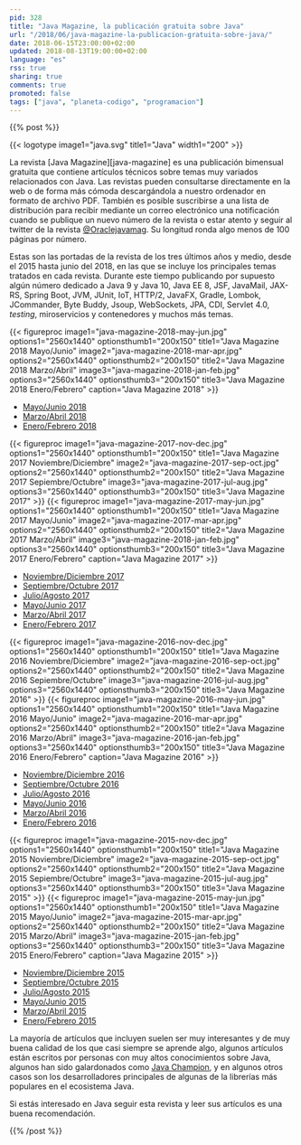 ```yaml
---
pid: 328
title: "Java Magazine, la publicación gratuita sobre Java"
url: "/2018/06/java-magazine-la-publicacion-gratuita-sobre-java/"
date: 2018-06-15T23:00:00+02:00
updated: 2018-08-13T19:00:00+02:00
language: "es"
rss: true
sharing: true
comments: true
promoted: false
tags: ["java", "planeta-codigo", "programacion"]
---
```


{{% post %}}

{{< logotype image1="java.svg" title1="Java" width1="200" >}}

La revista [Java Magazine][java-magazine] es una publicación bimensual gratuita que contiene artículos técnicos sobre temas muy variados relacionados con Java. Las revistas pueden consultarse directamente en la web o de forma más cómoda descargándola a nuestro ordenador en formato de archivo PDF. También es posible suscribirse a una lista de distribución para recibir mediante un correo electrónico una notificación cuando se publique un nuevo número de la revista o estar atento y seguir al twitter de la revista [@Oraclejavamag](https://twitter.com/Oraclejavamag). Su longitud ronda algo menos de 100 páginas por número.

Estas son las portadas de la revista de los tres últimos años y medio, desde el 2015 hasta junio del 2018, en las que se incluye los principales temas tratados en cada revista. Durante este tiempo publicando por supuesto algún número dedicado a Java 9 y Java 10, Java EE 8, JSF, JavaMail, JAX-RS, Spring Boot, JVM, JUnit, IoT, HTTP/2, JavaFX, Gradle, Lombok, JCommander, Byte Buddy, Jsoup, WebSockets, JPA, CDI, Servlet 4.0, _testing_, miroservicios y contenedores y muchos más temas.

{{< figureproc
    image1="java-magazine-2018-may-jun.jpg" options1="2560x1440" optionsthumb1="200x150" title1="Java Magazine 2018 Mayo/Junio"
    image2="java-magazine-2018-mar-apr.jpg" options2="2560x1440" optionsthumb2="200x150" title2="Java Magazine 2018 Marzo/Abril"
    image3="java-magazine-2018-jan-feb.jpg" options3="2560x1440" optionsthumb3="200x150" title3="Java Magazine 2018 Enero/Febrero"
    caption="Java Magazine 2018" >}}

* [Mayo/Junio 2018](http://www.javamagazine.mozaicreader.com/MayJun2018/Twitter)
* [Marzo/Abril 2018](http://www.javamagazine.mozaicreader.com/MarApr2018/Twitter)
* [Enero/Febrero 2018](http://www.javamagazine.mozaicreader.com/JanFeb2018/Twitter)

{{< figureproc
    image1="java-magazine-2017-nov-dec.jpg" options1="2560x1440" optionsthumb1="200x150" title1="Java Magazine 2017 Noviembre/Diciembre"
    image2="java-magazine-2017-sep-oct.jpg" options2="2560x1440" optionsthumb2="200x150" title2="Java Magazine 2017 Sepiembre/Octubre"
    image3="java-magazine-2017-jul-aug.jpg" options3="2560x1440" optionsthumb3="200x150" title3="Java Magazine 2017" >}}
{{< figureproc
    image1="java-magazine-2017-may-jun.jpg" options1="2560x1440" optionsthumb1="200x150" title1="Java Magazine 2017 Mayo/Junio"
    image2="java-magazine-2017-mar-apr.jpg" options2="2560x1440" optionsthumb2="200x150" title2="Java Magazine 2017 Marzo/Abril"
    image3="java-magazine-2018-jan-feb.jpg" options3="2560x1440" optionsthumb3="200x150" title3="Java Magazine 2017 Enero/Febrero"
    caption="Java Magazine 2017" >}}

* [Noviembre/Diciembre 2017](http://www.javamagazine.mozaicreader.com/NovDec2017/Twitter)
* [Septiembre/Octubre 2017](http://www.javamagazine.mozaicreader.com/SeptOct2017/Twitter)
* [Julio/Agosto 2017](http://www.javamagazine.mozaicreader.com/JulyAug2017/Twitter)
* [Mayo/Junio 2017](http://www.javamagazine.mozaicreader.com/MayJune2017/Twitter)
* [Marzo/Abril 2017](http://www.javamagazine.mozaicreader.com/MarApr2017/Twitter)
* [Enero/Febrero 2017](http://www.javamagazine.mozaicreader.com/JanFeb2017/Twitter)

{{< figureproc
    image1="java-magazine-2016-nov-dec.jpg" options1="2560x1440" optionsthumb1="200x150" title1="Java Magazine 2016 Noviembre/Diciembre"
    image2="java-magazine-2016-sep-oct.jpg" options2="2560x1440" optionsthumb2="200x150" title2="Java Magazine 2016 Sepiembre/Octubre"
    image3="java-magazine-2016-jul-aug.jpg" options3="2560x1440" optionsthumb3="200x150" title3="Java Magazine 2016" >}}
{{< figureproc
    image1="java-magazine-2016-may-jun.jpg" options1="2560x1440" optionsthumb1="200x150" title1="Java Magazine 2016 Mayo/Junio"
    image2="java-magazine-2016-mar-apr.jpg" options2="2560x1440" optionsthumb2="200x150" title2="Java Magazine 2016 Marzo/Abril"
    image3="java-magazine-2016-jan-feb.jpg" options3="2560x1440" optionsthumb3="200x150" title3="Java Magazine 2016 Enero/Febrero"
    caption="Java Magazine 2016" >}}

* [Noviembre/Diciembre 2016](http://www.javamagazine.mozaicreader.com/NovDec2016/Twitter)
* [Septiembre/Octubre 2016](http://www.javamagazine.mozaicreader.com/SeptOct2016/Twitter)
* [Julio/Agosto 2016](http://www.javamagazine.mozaicreader.com/JulyAug2016/Twitter)
* [Mayo/Junio 2016](http://www.javamagazine.mozaicreader.com/MayJune2016/Twitter)
* [Marzo/Abril 2016](http://www.javamagazine.mozaicreader.com/MarApr2016/Twitter)
* [Enero/Febrero 2016](http://www.javamagazine.mozaicreader.com/JanFeb2016/Twitter)

{{< figureproc
    image1="java-magazine-2015-nov-dec.jpg" options1="2560x1440" optionsthumb1="200x150" title1="Java Magazine 2015 Noviembre/Diciembre"
    image2="java-magazine-2015-sep-oct.jpg" options2="2560x1440" optionsthumb2="200x150" title2="Java Magazine 2015 Sepiembre/Octubre"
    image3="java-magazine-2015-jul-aug.jpg" options3="2560x1440" optionsthumb3="200x150" title3="Java Magazine 2015" >}}
{{< figureproc
    image1="java-magazine-2015-may-jun.jpg" options1="2560x1440" optionsthumb1="200x150" title1="Java Magazine 2015 Mayo/Junio"
    image2="java-magazine-2015-mar-apr.jpg" options2="2560x1440" optionsthumb2="200x150" title2="Java Magazine 2015 Marzo/Abril"
    image3="java-magazine-2015-jan-feb.jpg" options3="2560x1440" optionsthumb3="200x150" title3="Java Magazine 2015 Enero/Febrero"
    caption="Java Magazine 2015" >}}

* [Noviembre/Diciembre 2015](http://www.javamagazine.mozaicreader.com/NovDec2015/Twitter)
* [Septiembre/Octubre 2015](http://www.javamagazine.mozaicreader.com/SeptOct2015/Twitter)
* [Julio/Agosto 2015](http://www.javamagazine.mozaicreader.com/JulyAug2015/Twitter)
* [Mayo/Junio 2015](http://www.javamagazine.mozaicreader.com/MayJune2015/Twitter)
* [Marzo/Abril 2015](http://www.javamagazine.mozaicreader.com/MarApr2015/Twitter)
* [Enero/Febrero 2015](http://www.javamagazine.mozaicreader.com/JanFeb2015/Twitter)

La mayoría de artículos que incluyen suelen ser muy interesantes y de muy buena calidad de los que casi siempre se aprende algo, algunos artículos están escritos por personas con muy altos conocimientos sobre Java, algunos han sido galardonados como [Java Champion](https://en.wikipedia.org/wiki/Java_Champions), y en algunos otros casos son los desarrolladores principales de algunas de la librerías más populares en el ecosistema Java.

Si estás interesado en Java seguir esta revista y leer sus artículos es una buena recomendación.

{{% /post %}}
